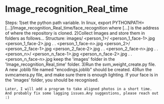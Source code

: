 # Image_recognition_Real_time
Steps:
1)set the python path variable. In linux, export PYTHONPATH=[...]/Image_recognition_Real_time/face_recognition where [...] is the address of where the repository is cloned.
2)Collect Images and store them in folders as follows...
  Structure:
        images/
            <person_1>/
                <person_1_face-1>.jpg
                <person_1_face-2>.jpg
                .
                .
                <person_1_face-n>.jpg
           <person_2>/
                <person_2_face-1>.jpg
                <person_2_face-2>.jpg
                .
                .
                <person_2_face-n>.jpg
            .
            .
            <person_n>/
                <person_n_face-1>.jpg
                <person_n_face-2>.jpg
                .
                .
                <person_n_face-n>.jpg
    keep the 'images' folder in the 'Image_recognition_Real_time' folder.
    3)Run the svm_weight_create.py file. A new .joblib file named "encodings.joblib" should be created.
    4)Run the svmcamera.py file, and make sure there is enough lighting. If your face is in the 'images' folder, you should be recognised.
    
    
    Later, I will add a program to take aligned photos in a short time. And probably fix some lagging issues.Any suggestions, please reach out :)
